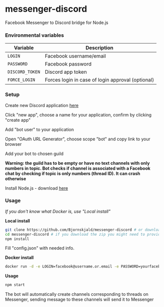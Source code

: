 # messenger-discord
Facebook Messenger to Discord bridge for Node.js

### Environmental variables

| Variable | Description |
| --- | --- |
| `LOGIN` | Facebook username/email |
| `PASSWORD` | Facebook password |
| `DISCORD_TOKEN` | Discord app token |
| `FORCE_LOGIN` | Forces login in case of login approval (optional) |

### Setup

Create new Discord application [here](https://discordapp.com/developers/applications/me)

Click "new app", choose a name for your application, confirm by clicking "create app"

Add "bot user" to your application

Open "OAuth URL Generator", choose scope "bot" and copy link to your browser

Add your bot to chosen guild

**Warning: the guild has to be empty or have no text channels with only numbers in topic. Bot checks if channel is associated with a Facebook chat by checking if topic is only numbers (thread ID). It can crash otherwise**

Install Node.js - download [here](https://nodejs.org/en/download/)

### Usage

*If you don't know what Docker is, use "Local install"*

**Local install**
```bash
git clone https://github.com/Bjornskjald/messenger-discord # or download a zip from GitHub repo and extract it to folder of your choice
cd messenger-discord # if you download the zip you might need to provide a full path, like C:\Users\User\Downloads\messenger-discord
npm install
```

Fill "config.json" with needed info.

**Docker install**
```bash
docker run -d -e LOGIN=facebook@username.or.email -e PASSWORD=yourfacebookpass -e DISCORD_TOKEN=token -e DISCORD_GUILD=nameofyourguild Bjornskjald/messenger-discord
```

**Usage**
```bash
npm start
```

The bot will automatically create channels corresponding to threads on Messenger, sending message to these channels will send it to Messenger
